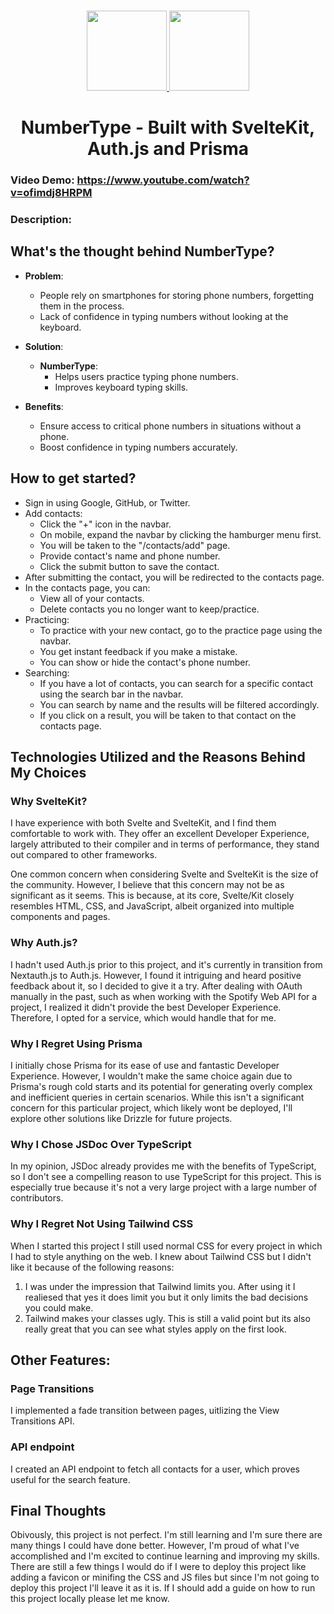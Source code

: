 <p align="center">
    <br> 
    <a href="https://authjs.dev" target="_blank">
        <img height="128" src="https://authjs.dev/img/logo/logo-sm.png" />
    </a>
    <a href="https://kit.svelte.dev" target="_blank">
        <img height="128" src="https://upload.wikimedia.org/wikipedia/commons/1/1b/Svelte_Logo.svg" />
    </a>
    <h1 align="center">NumberType - Built with SvelteKit, Auth.js and Prisma</h1>
</p>

### Video Demo: https://www.youtube.com/watch?v=ofimdj8HRPM
### Description:
## What's the thought behind NumberType?

- **Problem**: 
  - People rely on smartphones for storing phone numbers, forgetting them in the process.
  - Lack of confidence in typing numbers without looking at the keyboard.

- **Solution**: 
  - **NumberType**: 
    - Helps users practice typing phone numbers.
    - Improves keyboard typing skills.
  
- **Benefits**:
  - Ensure access to critical phone numbers in situations without a phone.
  - Boost confidence in typing numbers accurately.

## How to get started?

- Sign in using Google, GitHub, or Twitter.
- Add contacts:
  - Click the "+" icon in the navbar.
  - On mobile, expand the navbar by clicking the hamburger menu first.
  - You will be taken to the "/contacts/add" page.
  - Provide contact's name and phone number.
  - Click the submit button to save the contact.
- After submitting the contact, you will be redirected to the contacts page.
- In the contacts page, you can:
  - View all of your contacts.
  - Delete contacts you no longer want to keep/practice.
- Practicing:
  - To practice with your new contact, go to the practice page using the navbar.
  - You get instant feedback if you make a mistake.
  - You can show or hide the contact's phone number.
- Searching:
  - If you have a lot of contacts, you can search for a specific contact using the search bar in the navbar.
  - You can search by name and the results will be filtered accordingly.
  - If you click on a result, you will be taken to that contact on the contacts page.

## Technologies Utilized and the Reasons Behind My Choices
### Why SvelteKit?
I have experience with both Svelte and SvelteKit, and I find them comfortable to work with. They offer an excellent Developer Experience, largely attributed to their compiler and in terms of performance, they stand out compared to other frameworks. 

One common concern when considering Svelte and SvelteKit is the size of the community. However, I believe that this concern may not be as significant as it seems. This is because, at its core, Svelte/Kit closely resembles HTML, CSS, and JavaScript, albeit organized into multiple components and pages.

### Why Auth.js?
I hadn't used Auth.js prior to this project, and it's currently in transition from Nextauth.js to Auth.js. However, I found it intriguing and heard positive feedback about it, so I decided to give it a try. After dealing with OAuth manually in the past, such as when working with the Spotify Web API for a project, I realized it didn't provide the best Developer Experience. Therefore, I opted for a service, which would handle that for me.

### Why I Regret Using Prisma
I initially chose Prisma for its ease of use and fantastic Developer Experience. However, I wouldn't make the same choice again due to Prisma's rough cold starts and its potential for generating overly complex and inefficient queries in certain scenarios. While this isn't a significant concern for this particular project, which likely wont be deployed, I'll explore other solutions like Drizzle for future projects.

### Why I Chose JSDoc Over TypeScript
In my opinion, JSDoc already provides me with the benefits of TypeScript, so I don't see a compelling reason to use TypeScript for this project. This is especially true because it's not a very large project with a large number of contributors.

### Why I Regret Not Using Tailwind CSS
When I started this project I still used normal CSS for every project in which I had to style anything on the web. I knew about Tailwind CSS but I didn't like it because of the following reasons:

1. I was under the impression that Tailwind limits you. After using it I realiesed that yes it does limit you but it only limits the bad decisions you could make.
2. Tailwind makes your classes ugly. This is still a valid point but its also really great that you can see what styles apply on the first look.

## Other Features:
### Page Transitions
I implemented a fade transition between pages, uitlizing the View Transitions API. 

### API endpoint
I created an API endpoint to fetch all contacts for a user, which proves useful for the search feature.

## Final Thoughts
Obivously, this project is not perfect. I'm still learning and I'm sure there are many things I could have done better. However, I'm proud of what I've accomplished and I'm excited to continue learning and improving my skills. There are still a few things I would do if I were to deploy this project like adding a favicon or minifing the CSS and JS files but since I'm not going to deploy this project I'll leave it as it is. If I should add a guide on how to run this project locally please let me know.

